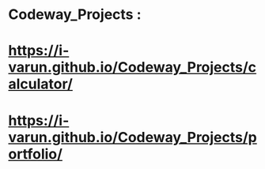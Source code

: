 # Codeway_Projects :

# https://i-varun.github.io/Codeway_Projects/calculator/

# https://i-varun.github.io/Codeway_Projects/portfolio/
